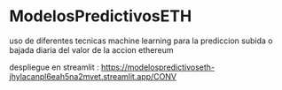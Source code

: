 # ModelosPredictivosETH
uso de diferentes tecnicas machine learning para la prediccion subida o bajada diaria del valor de la accion ethereum

despliegue en streamlit : https://modelospredictivoseth-jhylacanpl6eah5na2mvet.streamlit.app/CONV
